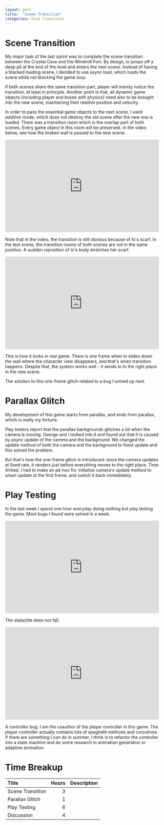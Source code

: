 ```yaml
---
layout: post
title:  "Scene Transition"
categories: blue transition
---
```


# Scene Transition
My major task of the last sprint was to complete the scene transition between the Crystal Cave and the Windmill Fort.
By design, Io jumps off a deep pit at the end of the level and enters the next scene.
Instead of having a blacked loading scene, I decided to use async load, which loads the scene while not blocking the game loop.

If both scenes share the same transition part, player will merely notice the transition, at least in principle.
Another point is that, all dynamic game objects (including player and boxes with physics) need also to be brought into the new scene, maintaining their relative position and velocity.

In order to pass the essential game objects to the next scene, I used *additive* mode, which does not destroy the old scene after the new one is loaded.
There was a transition room which is the overlap part of both scenes.
Every game object in this room will be preserved.
In the video below, see how the broken wall is passed to the new scene.

<div style="width:100%;height:0px;position:relative;padding-bottom:60%;"><iframe src="https://streamable.com/e/gcsyfa?loop=0" frameborder="0" width="100%" height="100%" allowfullscreen style="width:100%;height:100%;position:absolute;left:0px;top:0px;overflow:hidden;"></iframe></div>

Note that in the video, the transition is still obvious because of Io's scarf.
In the test scene, the transition rooms of both scenes are not in the same position.
A sudden reposition of Io's body stretches her scarf.

<div style="width:100%;height:0px;position:relative;padding-bottom:60%;"><iframe src="https://streamable.com/e/axgeol?loop=0" frameborder="0" width="100%" height="100%" allowfullscreen style="width:100%;height:100%;position:absolute;left:0px;top:0px;overflow:hidden;"></iframe></div>

This is how it looks in real game.
There is one frame when Io slides down the wall where the character view disappears, and that's when transition happens.
Despite that, the system works well - it sends Io to the right place in the new scene.

The solution to this one-frame glitch related to a bug I solved up next.

# Parallax Glitch
My development of this game starts from parallax, and ends from parallax, which is really my fortune.

Play testers report that the parallax backgrounds glitches a lot when the camera is moving.
George and I looked into it and found out that it is caused by async update of the camera and the background.
We changed the update method of both the camera and the background to fixed update and this solved the problem.

But that's how the one-frame glitch is introduced: since the camera updates at fixed rate, it renders just before everything moves to the right place.
Time limited, I had to make an ad-hoc fix: initialize camera's update method to smart update at the first frame, and switch it back immediately.

# Play Testing
In the last week I spend one hour everyday doing nothing but play testing the game.
Most bugs I found were solved in a week.

<div style="width:100%;height:0px;position:relative;padding-bottom:60%;"><iframe src="https://streamable.com/e/ez99br?loop=0" frameborder="0" width="100%" height="100%" allowfullscreen style="width:100%;height:100%;position:absolute;left:0px;top:0px;overflow:hidden;"></iframe></div>

The stalactite does not fall.

<div style="width:100%;height:0px;position:relative;padding-bottom:60%;"><iframe src="https://streamable.com/e/1szds5?loop=0" frameborder="0" width="100%" height="100%" allowfullscreen style="width:100%;height:100%;position:absolute;left:0px;top:0px;overflow:hidden;"></iframe></div>

A controller bug.
I am the coauthor of the player controller in this game.
The player controller actually contains lots of spaghetti methods and coroutines.
If there are something I can do in summer, I think is to refactor the controller into a state machine and do some research in animation generation or adaptive animation.

# Time Breakup

| Title            | Hours | Description |
| :--------------- | ----: | :---------- |
| Scene Transition |     3 |             |
| Parallax Glitch  |     1 |             |
| Play Testing     |     6 |             |
| Discussion       |     4 |             |
